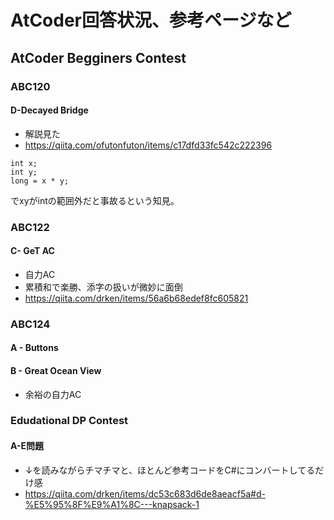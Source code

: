 # AtCoder回答状況、参考ページなど

## AtCoder Begginers Contest

### ABC120
#### D-Decayed Bridge
- 解説見た
- https://qiita.com/ofutonfuton/items/c17dfd33fc542c222396
~~~
int x;
int y;
long = x * y;
~~~
でxyがintの範囲外だと事故るという知見。

### ABC122
#### C- GeT AC
- 自力AC
- 累積和で楽勝、添字の扱いが微妙に面倒
- https://qiita.com/drken/items/56a6b68edef8fc605821

### ABC124
#### A - Buttons
#### B - Great Ocean View
- 余裕の自力AC

### Edudational DP Contest
#### A-E問題
- ↓を読みながらチマチマと、ほとんど参考コードをC#にコンバートしてるだけ感
- https://qiita.com/drken/items/dc53c683d6de8aeacf5a#d-%E5%95%8F%E9%A1%8C---knapsack-1